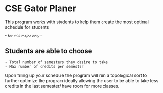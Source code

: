 # CSE Gator Planer

</sub> This program works with students to help them create the most optimal schedule for students

<sub> * for CSE major only *

## Students are able to choose 

```
- Total number of semesters they desire to take
- Max number of credits per semester 
```

</sub> Upon filling up your schedule the program will run a topological sort to further optimize the program ideally allowing the user to be able to take less credits in the last semester/ have room for more classes.
